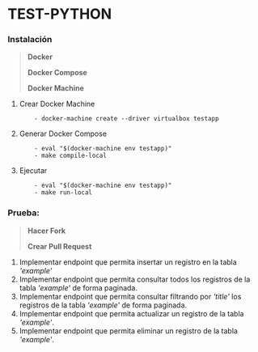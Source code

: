 # TEST-PYTHON

### Instalación

> **Docker**
>
> **Docker Compose**
>
> **Docker Machine**

1. Crear Docker Machine

   ```
       - docker-machine create --driver virtualbox testapp
   ```

2. Generar Docker Compose

   ```
       - eval "$(docker-machine env testapp)"
       - make compile-local
   ```

3. Ejecutar
   ```
       - eval "$(docker-machine env testapp)"
       - make run-local
   ```

### Prueba:

> **Hacer Fork**
>
> **Crear Pull Request**

1. Implementar endpoint que permita insertar un registro en la tabla _'example'_
2. Implementar endpoint que permita consultar todos los registros de la tabla _'example'_ de forma paginada.
3. Implementar endpoint que permita consultar filtrando por _'title'_ los registros de la tabla _'example'_ de forma paginada.
4. Implementar endpoint que permita actualizar un registro de la tabla _'example'_.
5. Implementar endpoint que permita eliminar un registro de la tabla _'example'_.
